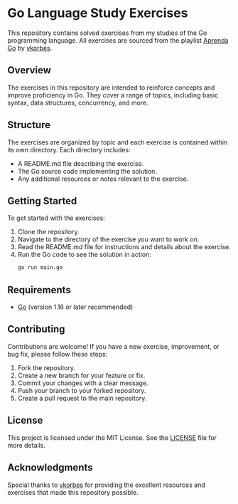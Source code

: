 # Go Language Study Exercises

This repository contains solved exercises from my studies of the Go programming language. All exercises are sourced from the playlist [Aprenda Go](https://www.youtube.com/@AprendaGo) by [vkorbes](https://github.com/vkorbes).

## Overview

The exercises in this repository are intended to reinforce concepts and improve proficiency in Go. They cover a range of topics, including basic syntax, data structures, concurrency, and more.

## Structure

The exercises are organized by topic and each exercise is contained within its own directory. Each directory includes:

- A README.md file describing the exercise.
- The Go source code implementing the solution.
- Any additional resources or notes relevant to the exercise.

## Getting Started

To get started with the exercises:

1. Clone the repository.
2. Navigate to the directory of the exercise you want to work on.
3. Read the README.md file for instructions and details about the exercise.
4. Run the Go code to see the solution in action:
    ```bash
    go run main.go
    ```

## Requirements

- [Go](https://golang.org/doc/install) (version 1.16 or later recommended)

## Contributing

Contributions are welcome! If you have a new exercise, improvement, or bug fix, please follow these steps:

1. Fork the repository.
2. Create a new branch for your feature or fix.
3. Commit your changes with a clear message.
4. Push your branch to your forked repository.
5. Create a pull request to the main repository.

## License

This project is licensed under the MIT License. See the [LICENSE](LICENSE) file for more details.

## Acknowledgments

Special thanks to [vkorbes](https://github.com/vkorbes) for providing the excellent resources and exercises that made this repository possible.
